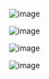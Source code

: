 ![image](https://github.com/lucasgbsilva/EmailSenderApp/assets/136384438/71ac9c12-2d68-4c30-8c75-a8fe951071eb)


![image](https://github.com/lucasgbsilva/EmailSenderApp/assets/136384438/b6c2055f-dd2e-40a8-bd0b-f98c54351614)


![image](https://github.com/lucasgbsilva/EmailSenderApp/assets/136384438/decc3067-563e-4695-bc0c-9f606654da6e)


![image](https://github.com/lucasgbsilva/EmailSenderApp/assets/136384438/a5428d1b-25b7-445d-9e37-943ff78e12e1)
